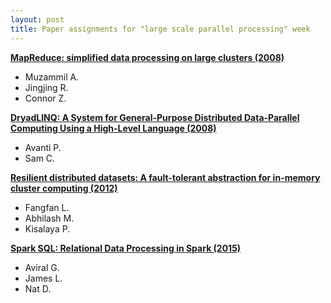 ```yaml
---
layout: post
title: Paper assignments for "large scale parallel processing" week
---
```


[**MapReduce: simplified data processing on large clusters (2008)**](https://scholar.google.com/scholar?cluster=10940266603640308767&hl=en&as_sdt=0,22)

- Muzammil A.
- Jingjing R.
- Connor Z.

[**DryadLINQ: A System for General-Purpose Distributed Data-Parallel Computing Using a High-Level Language (2008)**](https://scholar.google.com/scholar?cluster=3662601067977846800&hl=en&as_sdt=0,22)

- Avanti P.
- Sam C.

[**Resilient distributed datasets: A fault-tolerant abstraction for in-memory cluster computing (2012)**](https://scholar.google.com/scholar?cluster=12651943154484674722&hl=en&as_sdt=0,22)

- Fangfan L.
- Abhilash M.
- Kisalaya P.

[**Spark SQL: Relational Data Processing in Spark (2015)**](https://cs.stanford.edu/~matei/papers/2015/sigmod_spark_sql.pdf)

- Aviral G.
- James L.
- Nat D.